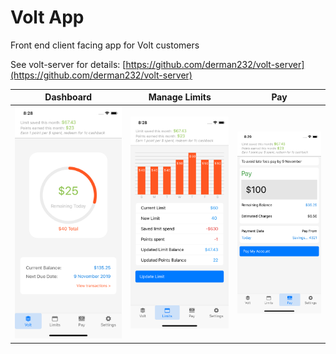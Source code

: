 # Volt App

Front end client facing app for Volt customers

See volt-server for details: [https://github.com/derman232/volt-server](https://github.com/derman232/volt-server)

Dashboard | Manage Limits | Pay
:-------: | :----------: | :----: 
![Volt - Dashboard](https://raw.githubusercontent.com/derman232/volt-app/master/screenshots/Simulator%20Screen%20Shot%20-%20iPhone%20X%20-%202019-10-03%20at%2020.28.48.png) | ![Volt - Manage Limits](https://raw.githubusercontent.com/derman232/volt-app/master/screenshots/Simulator%20Screen%20Shot%20-%20iPhone%20X%20-%202019-10-03%20at%2020.28.53.png) | ![Volt - Pay](https://raw.githubusercontent.com/derman232/volt-app/master/screenshots/Simulator%20Screen%20Shot%20-%20iPhone%20X%20-%202019-10-03%20at%2020.29.02.png)
